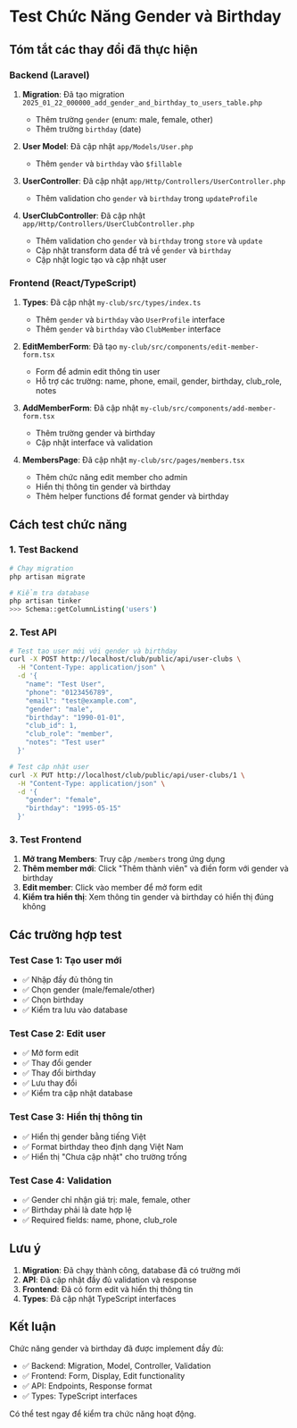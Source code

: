 # Test Chức Năng Gender và Birthday

## Tóm tắt các thay đổi đã thực hiện

### Backend (Laravel)

1. **Migration**: Đã tạo migration `2025_01_22_000000_add_gender_and_birthday_to_users_table.php`
   - Thêm trường `gender` (enum: male, female, other)
   - Thêm trường `birthday` (date)

2. **User Model**: Đã cập nhật `app/Models/User.php`
   - Thêm `gender` và `birthday` vào `$fillable`

3. **UserController**: Đã cập nhật `app/Http/Controllers/UserController.php`
   - Thêm validation cho `gender` và `birthday` trong `updateProfile`

4. **UserClubController**: Đã cập nhật `app/Http/Controllers/UserClubController.php`
   - Thêm validation cho `gender` và `birthday` trong `store` và `update`
   - Cập nhật transform data để trả về `gender` và `birthday`
   - Cập nhật logic tạo và cập nhật user

### Frontend (React/TypeScript)

1. **Types**: Đã cập nhật `my-club/src/types/index.ts`
   - Thêm `gender` và `birthday` vào `UserProfile` interface
   - Thêm `gender` và `birthday` vào `ClubMember` interface

2. **EditMemberForm**: Đã tạo `my-club/src/components/edit-member-form.tsx`
   - Form để admin edit thông tin user
   - Hỗ trợ các trường: name, phone, email, gender, birthday, club_role, notes

3. **AddMemberForm**: Đã cập nhật `my-club/src/components/add-member-form.tsx`
   - Thêm trường gender và birthday
   - Cập nhật interface và validation

4. **MembersPage**: Đã cập nhật `my-club/src/pages/members.tsx`
   - Thêm chức năng edit member cho admin
   - Hiển thị thông tin gender và birthday
   - Thêm helper functions để format gender và birthday

## Cách test chức năng

### 1. Test Backend

```bash
# Chạy migration
php artisan migrate

# Kiểm tra database
php artisan tinker
>>> Schema::getColumnListing('users')
```

### 2. Test API

```bash
# Test tạo user mới với gender và birthday
curl -X POST http://localhost/club/public/api/user-clubs \
  -H "Content-Type: application/json" \
  -d '{
    "name": "Test User",
    "phone": "0123456789",
    "email": "test@example.com",
    "gender": "male",
    "birthday": "1990-01-01",
    "club_id": 1,
    "club_role": "member",
    "notes": "Test user"
  }'

# Test cập nhật user
curl -X PUT http://localhost/club/public/api/user-clubs/1 \
  -H "Content-Type: application/json" \
  -d '{
    "gender": "female",
    "birthday": "1995-05-15"
  }'
```

### 3. Test Frontend

1. **Mở trang Members**: Truy cập `/members` trong ứng dụng
2. **Thêm member mới**: Click "Thêm thành viên" và điền form với gender và birthday
3. **Edit member**: Click vào member để mở form edit
4. **Kiểm tra hiển thị**: Xem thông tin gender và birthday có hiển thị đúng không

## Các trường hợp test

### Test Case 1: Tạo user mới
- ✅ Nhập đầy đủ thông tin
- ✅ Chọn gender (male/female/other)
- ✅ Chọn birthday
- ✅ Kiểm tra lưu vào database

### Test Case 2: Edit user
- ✅ Mở form edit
- ✅ Thay đổi gender
- ✅ Thay đổi birthday
- ✅ Lưu thay đổi
- ✅ Kiểm tra cập nhật database

### Test Case 3: Hiển thị thông tin
- ✅ Hiển thị gender bằng tiếng Việt
- ✅ Format birthday theo định dạng Việt Nam
- ✅ Hiển thị "Chưa cập nhật" cho trường trống

### Test Case 4: Validation
- ✅ Gender chỉ nhận giá trị: male, female, other
- ✅ Birthday phải là date hợp lệ
- ✅ Required fields: name, phone, club_role

## Lưu ý

1. **Migration**: Đã chạy thành công, database đã có trường mới
2. **API**: Đã cập nhật đầy đủ validation và response
3. **Frontend**: Đã có form edit và hiển thị thông tin
4. **Types**: Đã cập nhật TypeScript interfaces

## Kết luận

Chức năng gender và birthday đã được implement đầy đủ:
- ✅ Backend: Migration, Model, Controller, Validation
- ✅ Frontend: Form, Display, Edit functionality
- ✅ API: Endpoints, Response format
- ✅ Types: TypeScript interfaces

Có thể test ngay để kiểm tra chức năng hoạt động.
